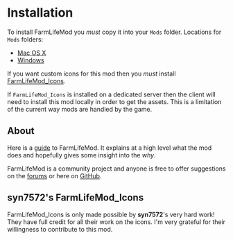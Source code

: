 # Installation

To install FarmLifeMod you *must* copy it into your `Mods` folder. Locations for `Mods` folders:

- [Mac OS X](https://7daystodie.com/forums/showthread.php?101570-modlets-on-Mac)
- [Windows](https://7daystodie.gamepedia.com/How_to_Install_Modlets)

If you want custom icons for this mod then you *must* install [FarmLifeMod_Icons](https://github.com/stasis78/7dtd-mods/tree/master/FarmLifeMod_Icons).

If `FarmLifeMod_Icons` is installed on a dedicated server then the client will need to install this mod locally in order to get the assets. This is a limitation of the current way mods are handled by the game.

## About

Here is a [guide](https://github.com/stasis78/7dtd-mods/blob/master/FarmLifeMod/FarmLifeMod.md) to FarmLifeMod. It explains at a high level what the mod does and hopefully gives some insight into the *why*.

FarmLifeMod is a community project and anyone is free to offer suggestions on the [forums](https://7daystodie.com/forums/showthread.php?104474-FarmLifeMod) or here on [GitHub](https://github.com/stasis78/7dtd-mods/issues).

## syn7572's FarmLifeMod_Icons

FarmLifeMod_Icons is only made possible by **syn7572**'s very hard work! They have full credit for all their work on the icons. I'm very grateful for their willingness to contribute to this mod.

